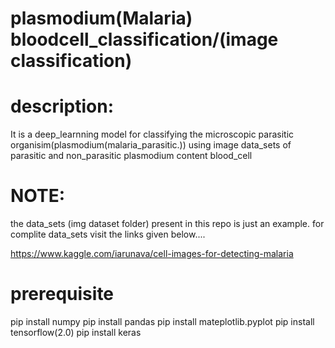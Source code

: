 # plasmodium(Malaria) bloodcell_classification/(image classification)

# description:
It is a deep_learnning model for classifying the microscopic parasitic organisim(plasmodium(malaria_parasitic.)) using image data_sets of parasitic and non_parasitic plasmodium content blood_cell

# NOTE:
the data_sets (img dataset folder) present in this repo is just an example.
for complite data_sets visit the links given below....

https://www.kaggle.com/iarunava/cell-images-for-detecting-malaria

# prerequisite
pip install numpy
pip install pandas
pip install mateplotlib.pyplot
pip install tensorflow(2.0)
pip install keras
